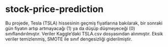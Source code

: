 # stock-price-prediction
Bu projede, Tesla (TSLA) hissesinin geçmiş fiyatlarına bakılarak, bir sonraki gün fiyatın artıp artmayacağı (1) ya da düşüp düşmeyeceği (0) sınıflandırılmıştır. Veriler Kaggle’daki TSLA.csv dosyasından alınmıştır. Eksik veriler temizlenmiş, SMOTE ile sınıf dengesizliği giderilmiştir.
